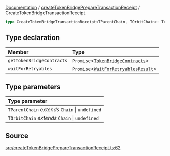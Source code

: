 [Documentation](../../README.md) / [createTokenBridgePrepareTransactionReceipt](../README.md) / CreateTokenBridgeTransactionReceipt

```ts
type CreateTokenBridgeTransactionReceipt<TParentChain, TOrbitChain>: TransactionReceipt & object;
```

## Type declaration

| Member                    | Type                                                                                                         |
| :------------------------ | :----------------------------------------------------------------------------------------------------------- |
| `getTokenBridgeContracts` | `Promise`\<[`TokenBridgeContracts`](../../types/TokenBridgeContracts/type-aliases/TokenBridgeContracts.md)\> |
| `waitForRetryables`       | `Promise`\<[`WaitForRetryablesResult`](WaitForRetryablesResult.md)\>                                         |

## Type parameters

| Type parameter                                  |
| :---------------------------------------------- |
| `TParentChain` _extends_ `Chain` \| `undefined` |
| `TOrbitChain` _extends_ `Chain` \| `undefined`  |

## Source

[src/createTokenBridgePrepareTransactionReceipt.ts:62](https://github.com/anegg0/arbitrum-orbit-sdk/blob/8d986d322aefb470a79fa3dc36918f72097df8c1/src/createTokenBridgePrepareTransactionReceipt.ts#L62)
